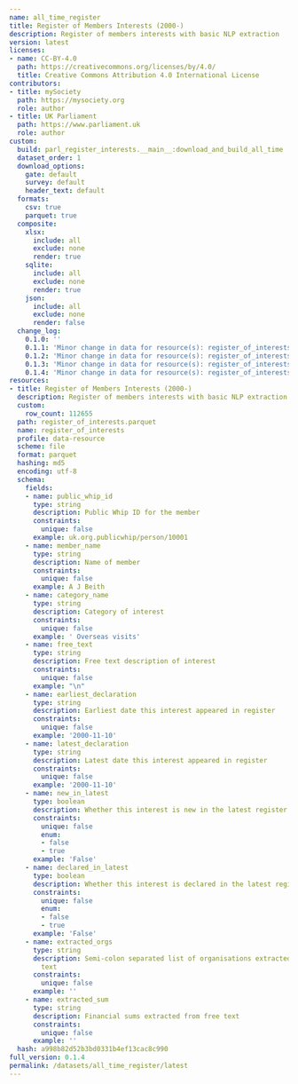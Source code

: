 ```yaml
---
name: all_time_register
title: Register of Members Interests (2000-)
description: Register of members interests with basic NLP extraction
version: latest
licenses:
- name: CC-BY-4.0
  path: https://creativecommons.org/licenses/by/4.0/
  title: Creative Commons Attribution 4.0 International License
contributors:
- title: mySociety
  path: https://mysociety.org
  role: author
- title: UK Parliament
  path: https://www.parliament.uk
  role: author
custom:
  build: parl_register_interests.__main__:download_and_build_all_time
  dataset_order: 1
  download_options:
    gate: default
    survey: default
    header_text: default
  formats:
    csv: true
    parquet: true
  composite:
    xlsx:
      include: all
      exclude: none
      render: true
    sqlite:
      include: all
      exclude: none
      render: true
    json:
      include: all
      exclude: none
      render: false
  change_log:
    0.1.0: ''
    0.1.1: 'Minor change in data for resource(s): register_of_interests'
    0.1.2: 'Minor change in data for resource(s): register_of_interests'
    0.1.3: 'Minor change in data for resource(s): register_of_interests'
    0.1.4: 'Minor change in data for resource(s): register_of_interests'
resources:
- title: Register of Members Interests (2000-)
  description: Register of members interests with basic NLP extraction
  custom:
    row_count: 112655
  path: register_of_interests.parquet
  name: register_of_interests
  profile: data-resource
  scheme: file
  format: parquet
  hashing: md5
  encoding: utf-8
  schema:
    fields:
    - name: public_whip_id
      type: string
      description: Public Whip ID for the member
      constraints:
        unique: false
      example: uk.org.publicwhip/person/10001
    - name: member_name
      type: string
      description: Name of member
      constraints:
        unique: false
      example: A J Beith
    - name: category_name
      type: string
      description: Category of interest
      constraints:
        unique: false
      example: ' Overseas visits'
    - name: free_text
      type: string
      description: Free text description of interest
      constraints:
        unique: false
      example: "\n"
    - name: earliest_declaration
      type: string
      description: Earliest date this interest appeared in register
      constraints:
        unique: false
      example: '2000-11-10'
    - name: latest_declaration
      type: string
      description: Latest date this interest appeared in register
      constraints:
        unique: false
      example: '2000-11-10'
    - name: new_in_latest
      type: boolean
      description: Whether this interest is new in the latest register (true/false)
      constraints:
        unique: false
        enum:
        - false
        - true
      example: 'False'
    - name: declared_in_latest
      type: boolean
      description: Whether this interest is declared in the latest register (true/false)
      constraints:
        unique: false
        enum:
        - false
        - true
      example: 'False'
    - name: extracted_orgs
      type: string
      description: Semi-colon separated list of organisations extracted from free
        text
      constraints:
        unique: false
      example: ''
    - name: extracted_sum
      type: string
      description: Financial sums extracted from free text
      constraints:
        unique: false
      example: ''
  hash: a998b82d52b3bd0331b4ef13cac8c990
full_version: 0.1.4
permalink: /datasets/all_time_register/latest
---
```


